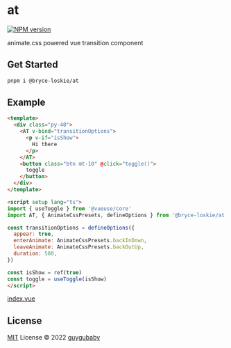 # at

[![NPM version](https://img.shields.io/npm/v/@bryce-loskie/at?color=a1b858&label=)](https://www.npmjs.com/package/@bryce-loskie/at)

animate.css powered vue transition component

## Get Started

```bash
pnpm i @bryce-loskie/at
```

## Example

```html
<template>
  <div class="py-40">
    <AT v-bind="transitionOptions">
      <p v-if="isShow">
        Hi there
      </p>
    </AT>
    <button class="btn mt-10" @click="toggle()">
      toggle
    </button>
  </div>
</template>

<script setup lang="ts">
import { useToggle } from '@vueuse/core'
import AT, { AnimateCssPresets, defineOptions } from '@bryce-loskie/at'

const transitionOptions = defineOptions({
  appear: true,
  enterAnimate: AnimateCssPresets.backInDown,
  leaveAnimate: AnimateCssPresets.backOutUp,
  duration: 500,
})

const isShow = ref(true)
const toggle = useToggle(isShow)
</script>
```

[index.vue](https://github.com/guygubaby/at/blob/main/playground/src/pages/index.vue)

## License

[MIT](./LICENSE) License © 2022 [guygubaby](https://github.com/guygubaby)
